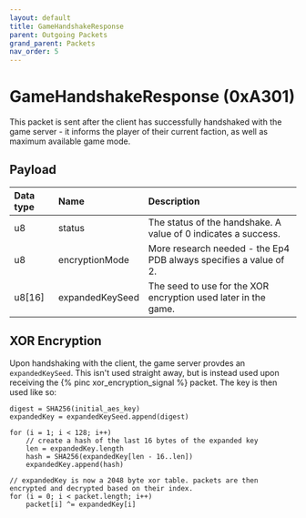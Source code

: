 ```yaml
---
layout: default
title: GameHandshakeResponse
parent: Outgoing Packets
grand_parent: Packets
nav_order: 5
---
```


# GameHandshakeResponse (0xA301)

This packet is sent after the client has successfully handshaked with the game server - it informs the player of their current faction, as well as maximum available game mode.

## Payload

| Data type            | Name            | Description                                                                                |
|:---------------------|:----------------|:-------------------------------------------------------------------------------------------|
| u8                   | status          | The status of the handshake. A value of 0 indicates a success.                             | 
| u8                   | encryptionMode  | More research needed - the Ep4 PDB always specifies a value of 2.                          |
| u8[16]               | expandedKeySeed | The seed to use for the XOR encryption used later in the game.                             |


## XOR Encryption

Upon handshaking with the client, the game server provdes an `expandedKeySeed`. This isn't used straight away, but is instead used upon receiving the {% pinc xor_encryption_signal %} packet. The key is then used like so:

```
digest = SHA256(initial_aes_key)
expandedKey = expandedKeySeed.append(digest)

for (i = 1; i < 128; i++)
    // create a hash of the last 16 bytes of the expanded key
    len = expandedKey.length
    hash = SHA256(expandedKey[len - 16..len])
    expandedKey.append(hash)

// expandedKey is now a 2048 byte xor table. packets are then encrypted and decrypted based on their index.
for (i = 0; i < packet.length; i++)
    packet[i] ^= expandedKey[i]
```